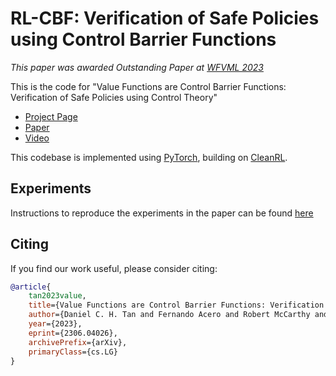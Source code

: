 # RL-CBF: Verification of Safe Policies using Control Barrier Functions

_This paper was awarded Outstanding Paper at [WFVML 2023](https://www.ml-verification.com/)_

This is the code for "Value Functions are Control Barrier Functions: Verification of Safe Policies using Control Theory"

 * [Project Page](https://rl-cbf.github.io)
 * [Paper](https://arxiv.org/abs/2306.04026)
 * [Video](https://youtu.be/WN4LW06-Fn0)
 
This codebase is implemented using [PyTorch](https://pytorch.org/), 
building on [CleanRL](https://github.com/vwxyzjn/cleanrl).

## Experiments

Instructions to reproduce the experiments in the paper can be found [here](experiments/README.md)
 
## Citing
If you find our work useful, please consider citing:
```BibTeX
@article{
    tan2023value,
    title={Value Functions are Control Barrier Functions: Verification of Safe Policies using Control Theory}, 
    author={Daniel C. H. Tan and Fernando Acero and Robert McCarthy and Dimitrios Kanoulas and Zhibin Li},
    year={2023},
    eprint={2306.04026},
    archivePrefix={arXiv},
    primaryClass={cs.LG}
}
```
